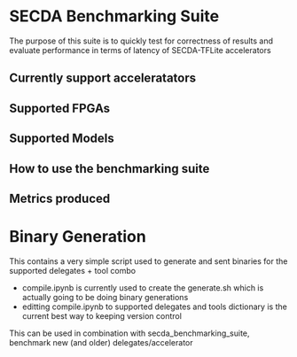 # SECDA Benchmarking Suite
The purpose of this suite is to quickly test for correctness of results and evaluate performance in terms of latency of SECDA-TFLite accelerators

## Currently support acceleratators

## Supported FPGAs

## Supported Models



## How to use the benchmarking suite


## Metrics produced



# Binary Generation
This contains a very simple script used to generate and sent binaries for the supported delegates + tool combo
- compile.ipynb is currently used to create the generate.sh which is actually going to be doing binary generations
- editting compile.ipynb to supported delegates and tools dictionary is the current best way to keeping version control

This can be used in combination with secda_benchmarking_suite, benchmark new (and older) delegates/accelerator

